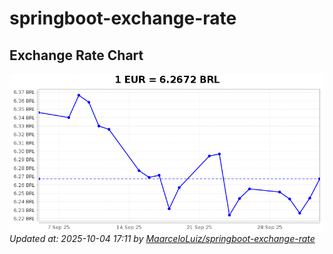 # springboot-exchange-rate

<!-- EXCHANGE-RATE-START -->
## Exchange Rate Chart

![Exchange Rate Chart](charts/chart.png)*Updated at: 2025-10-04 17:11 by [MaarceloLuiz/springboot-exchange-rate](https://github.com/MaarceloLuiz/springboot-exchange-rate)*


<!-- EXCHANGE-RATE-END -->